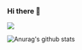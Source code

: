 ### Hi there 👋
![](https://visitor-badge.glitch.me/badge?page_id=Feng-Jay.readme)
  
![Anurag's github stats](https://github-readme-stats.vercel.app/api?username=Feng-Jay&show_icons=true&theme=tokyonight)
